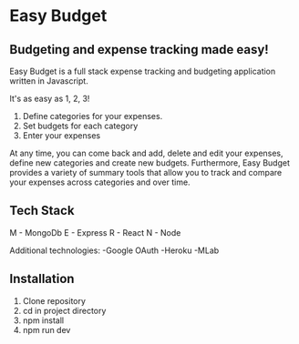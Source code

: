# Easy Budget

## Budgeting and expense tracking made easy!

Easy Budget is a full stack expense tracking and budgeting application written in Javascript.

It's as easy as 1, 2, 3!
1. Define categories for your expenses. 
2. Set budgets for each category
3. Enter your expenses

At any time, you can come back and add, delete and edit your expenses, define new categories and create new budgets.  Furthermore, Easy Budget provides a variety of summary tools that allow you to track and compare your expenses across categories and over time. 

## Tech Stack
M - MongoDb
E - Express
R - React
N - Node

Additional technologies:
  -Google OAuth
  -Heroku
  -MLab

## Installation

1. Clone repository
2. cd in project directory
3. npm install
4. npm run dev
